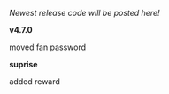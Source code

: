 *Newest release code will be posted here!*

**v4.7.0**

moved fan password

**suprise**

added reward
